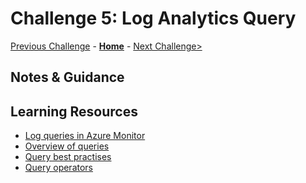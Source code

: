 # Challenge 5: Log Analytics Query

[Previous Challenge](./04-Azure-Monitor-For-Containers.md) - **[Home](../README.md)** - [Next Challenge>](./06-Optional-Logs.md)

## Notes & Guidance



## Learning Resources

* [Log queries in Azure Monitor](https://docs.microsoft.com/en-us/azure/azure-monitor/logs/log-query-overview)
* [Overview of queries](https://docs.microsoft.com/en-us/azure/data-explorer/kusto/query/)
* [Query best practises](https://docs.microsoft.com/en-us/azure/data-explorer/kusto/query/best-practices)
* [Query operators](https://docs.microsoft.com/en-us/azure/data-explorer/kusto/query/queries)